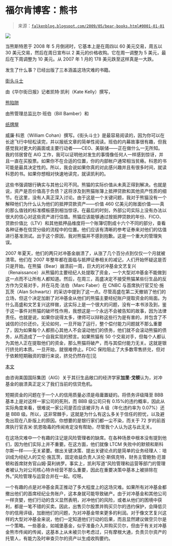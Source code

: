 <!--yml

category: 未分类

日期：2024-05-12 22:01:33

-->

# 福尔肯博客：熊书

> 来源：[`falkenblog.blogspot.com/2009/05/bear-books.html#0001-01-01`](http://falkenblog.blogspot.com/2009/05/bear-books.html#0001-01-01)

![](https://blogger.googleusercontent.com/img/b/R29vZ2xl/AVvXsEjEt2WZJJGWIJEzOdC3PDwK8zIoaHS6ByMkM2qnNmrkL0-WDBCMiCblsDlMnI8U6Yc6On1bt-31z0YDoAzj2HT-Ci0EoAGPfuLzo-0ZYhBIW71ON31jNDf7xtr4FY9VMEV3PQMA1A/s1600-h/bearbook_01.jpg)

当熊斯特恩于 2008 年 5 月倒闭时，它基本上是在周四以 60 美元交易，周五以 30 美元交易，然后在周日宣布以 2 美元的价格收购。它在周一调整为 5 美元，最后在下周调整为 10 美元。从 2007 年 1 月的 178 美元跌至这样真是一大跌。

发生了什么事？已经出版了三本涵盖这场灾难的书籍。

[街头斗士](http://www.amazon.com/Street-Fighters-Hours-Stearns-Toughest/dp/1591842735/ref=sr_1_1?ie=UTF8&s=books&qid=1242596803&sr=1-1)

由《华尔街日报》记者凯特·凯利（Kate Kelly）撰写，

[熊陷阱](http://www.amazon.com/Bear-Trap-Fall-Bear-Stearns-Panic/dp/1883283639/ref=sr_1_2?ie=UTF8&s=books&qid=1242596803&sr=1-2)

由熊管理总监比尔·班伯（Bill Bamber）和

[纸牌屋](http://www.amazon.com/House-Cards-Hubris-Wretched-Excess/dp/0385528264/ref=sr_1_3?ie=UTF8&s=books&qid=1242596803&sr=1-3)

威廉·科恩（William Cohan）撰写。《街头斗士》是最容易阅读的，因为你可以在长途飞行中轻松读完，并以报纸文章的简单性阅读。班伯的内幕故事很有趣，但我感觉我对更大的画面或主要行动者——CEO、美联储——正在做什么一无所知。我的邻居曾在 AIG 工作，我可以证明他对发生的事情像任何人一样感到惊讶，并且一直在买股票。如果你不在合适的位置，你的内部帐户通常相当贫瘠。科恩的书可能是最具决定性的。所以，我会说如果你真的对此感兴趣并且有很多时间，就读科恩的书。如果你想相对快速地读完，就读凯利的。

这些书强调银行确实与其他公司不同。熊猫的实际价值从未真正得到解决。也就是说，资产是否价值高于负债？这将涉及到熊猫账簿上抵押贷款和其他资产性质的细节。在这里，没有人真正深入讨论。由于这是一个关键问题，我对于熊猫没有一个解释他们为什么认为他们的抵押贷款资产——价值 460 亿美元的账面价值——真的那么值钱的标准模板感到相当惊讶。在最后的时刻，外部公司实际上没有办法以很大的信心对这些资产进行估值。熊猫应该能够通过按抵押贷款的年份、FICO、贷款价值比（LTV）和其他抵押品维度将一个账簿切割成十六个不同的部分，查看各种证券在信贷分级的流程中的位置。他们应该有清晰的参考证券来对他们的估值进行基准测试。出于这个原因，我对熊猫并不感到抱歉。这是一个重大的管理失误。

2007 年夏天，他们的两只对冲基金崩溃了，从涨了几个百分点到仅仅一个月就被清零。他们在 2007 年整年都在面临与抵押证券相关的减记，人们开始怀疑这是否只是开始。在熊猫（Bear）崩溃前一周，巨大的对冲基金文艺复兴（Renaissance）从熊猫的主要经纪人处提取了资金，一个大型对冲基金不能做到这一点而不让所有人都知道。然后，在周三，高盛决定不接受熊猫某些衍生品的反方作为交易对手，并在马克·法伯（Marc Faber）在 CNBC 与首席执行官艾伦·施瓦茨（Alan Schwartz）的采访中提到了这一点。尽管高盛在第二天撤销了他们的立场，但这个决定加剧了对冲基金从他们的熊猫主要经纪账户提取资金的局面。为什么高盛和文艺复兴这样做，这实际上是一个很大的问题，没有一本书涉及到，鉴于这一事件对熊猫的破坏性作用，我想这是一个永远不会被告知的故事，因为法律责任。也就是说，如果你说得太多，律师可以辩称这些行为是有害的，并包含了不诚信的讨价还价。无论如何，一旦开始了运行，整个偿付能力问题就不那么重要了，因为如果每个人都担心其他人不会滚动他们的债务，他们就不会滚动熊猫的债务，从而造成了一个自我实现的预言。如果熊猫有 50 个交易对手，但每个人都认为其他人正在提取他们的资金，那么熊猫将破产，而与其偿付能力无关。这就是银行挤兑的本质。一旦开始，就很难停止。FDIC 保险阻止了大多数零售挤兑，但对于依赖短期融资的银行来说，挤兑仍然存在[见

[本文](http://papers.ssrn.com/sol3/papers.cfm?abstract_id=1401882)

由咨询美国国际集团（AIG）关于其衍生品敞口的经济学家**加里·戈顿**认为，对冲基金的崩溃真正定义了我们当前的信贷危机。

短期资金的问题在于一个人的信用质量必须是毋庸置疑的。将债务评级降至 BBB 基本上是对这样一家公司的死刑，而 BBB 级公司只有 0.15%的违约概率，因此从实际角度来看，很难说一家公司是否应该被评为 A 级（年化违约率为 0.07%）还是 BBB 级。所以，这非常棘手，这就是为什么有这么多关于信任的担忧，以及避免出现在八卦版上的原因。你想要的是银行家们都一尘不染，而关于 72 岁的前首席执行官吉米·凯恩吸毒的传闻肯定没有帮助，尽管我个人认为这与此无关。

在这场灾难中一个有趣的注记是风险管理者的缺席。在各种场景中根本没有提到他们，因为他们实际上并不重要。在这方面，他们就像 LTCM 失败中的默顿和斯科尔斯一样——无关紧要。做出关键决策、提出关键论点的是简单的业务经理人：培训成为经纪人的艾伦·施瓦茨，固定收益负责人沃伦·斯佩克特，财务主管鲍勃·厄普顿和首席财务官山姆·莫利纳罗。事实上，凯利写道“风险管理和运营等部门的管理者被认为对公司核心特许经营不那么重要，因此在重要决策中基本上被排除在外。”风险管理与运营合并在一起。哎呀。

一个有趣的点是对冲基金真正推动了多大程度上的这场灾难。如果所有对冲基金都撤出他们的首席经纪业务账户，这本身就可能导致破产。由于对冲基金和其他公司一样贪婪，他们行动的含义显然表明，对冲他们的风险，或者从他们的困境中获利，都是一笔不错的买卖。因此，出售贝尔股票并购买贝尔的违约保护，会降低贝尔的信用评级，加剧他们的问题，为对冲基金带来更多的利润。对于像文艺复兴这样的大型对冲基金来说，他们一定知道他们行动的后果，而且显然建议做空贝尔是一个策略。一些基金，如城堡基金，似乎准备介入并购买贝尔，但由于有关对冲基金熊市传闻的传闻，这基本上从未被贝尔考虑过，只有摩根大通，负责贝尔资产的托管人，有能力及时审查贝尔的资产以生成收购要约。
